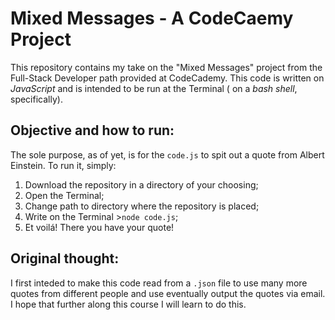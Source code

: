 # Mixed Messages - A CodeCaemy Project

This repository contains my take on the "Mixed Messages" project from the Full-Stack Developer path provided at CodeCademy. This code is written on *JavaScript* and is intended to be run at the Terminal ( on a *bash shell*, specifically).

## Objective and how to run:

The sole purpose, as of yet, is for the `code.js` to spit out a quote from Albert Einstein. To run it, simply:

1. Download the repository in a directory of your choosing;
2. Open the Terminal;
3. Change path to directory where the repository is placed;
4. Write on the Terminal >`node code.js`;
5. Et voilá! There you have your quote!

## Original thought:
I first inteded to make this code read from a `.json` file to use many more quotes from different people and use eventually output the quotes via email. I hope that further along this course I will learn to do this.